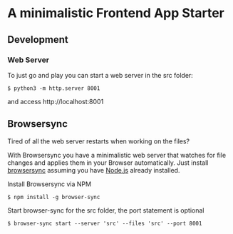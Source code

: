 # A minimalistic Frontend App Starter

## Development

### Web Server

To just go and play you can start a web server in the src folder:

```console
$ python3 -m http.server 8001
```

and access http://localhost:8001


## Browsersync

Tired of all the web server restarts when working on the files?

With Browsersync you have a minimalistic web server that watches for file changes and applies them in your Browser automatically.
Just install [browsersync](https://www.browsersync.io/) assuming you have [Node.js](https://nodejs.org/en) already installed.

Install Browsersync via NPM

```console
$ npm install -g browser-sync
```

Start browser-sync for the src folder, the port statement is optional

```console
$ browser-sync start --server 'src' --files 'src' --port 8001
```
